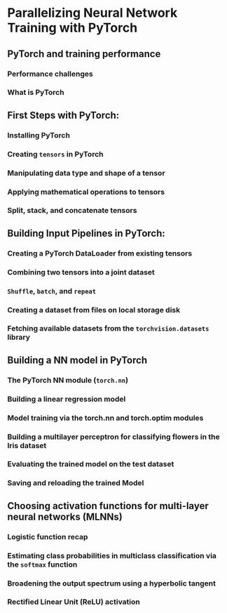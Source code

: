 # Parallelizing Neural Network Training with PyTorch

## PyTorch and training performance

### Performance challenges

### What is PyTorch

## First Steps with PyTorch:

### Installing PyTorch

### Creating `tensors` in PyTorch

### Manipulating data type and shape of a tensor

### Applying mathematical operations to tensors

### Split, stack, and concatenate tensors

## Building Input Pipelines in PyTorch:

### Creating a PyTorch DataLoader from existing tensors

### Combining two tensors into a joint dataset

### `Shuffle`, `batch`, and `repeat`

### Creating a dataset from files on local storage disk

### Fetching available datasets from the `torchvision.datasets` library

## Building a NN model in PyTorch

### The PyTorch NN module (`torch.nn`)

### Building a linear regression model

### Model training via the torch.nn and torch.optim modules

### Building a multilayer perceptron for classifying flowers in the Iris dataset

### Evaluating the trained model on the test dataset

### Saving and reloading the trained Model

## Choosing activation functions for multi-layer neural networks (MLNNs)

### Logistic function recap

### Estimating class probabilities in multiclass classification via the `softmax` function

### Broadening the output spectrum using a hyperbolic tangent

### Rectified Linear Unit (ReLU) activation
